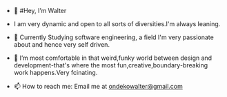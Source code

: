 - 👋 #Hey, I’m Walter
- I am very dynamic and open to all sorts of diversities.I'm always leaning.
- 👀 Currently Studying software engineering, a field I'm very passionate about and hence very self driven.

- 🌱 I’m most comfortable in that weird,funky world between design and development-that's where the most fun,creative,boundary-breaking work happens.Very fcinating.
 
- 📫 How to reach me: Email me at ondekowalter@gmail.com

<!---
Alet-walter/Alet-walter is a ✨ special ✨ repository because its `README.md` (this file) appears on your GitHub profile.
You can click the Preview link to take a look at your changes.
--->

